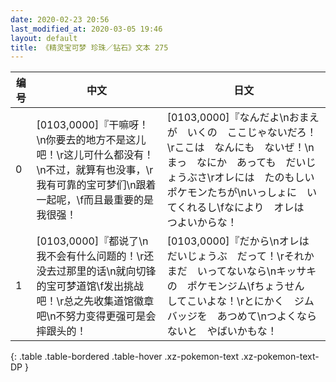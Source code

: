 ```yaml
---
date: 2020-02-23 20:56
last_modified_at: 2020-03-05 19:46
layout: default
title: 《精灵宝可梦 珍珠／钻石》文本 275
---
```

| 编号 | 中文 | 日文 |
| ---- | ---- | ---- |
| 0 | [0103,0000]『干嘛呀！\n你要去的地方不是这儿吧！\r这儿可什么都没有！\n不过，就算有也没事，\r我有可靠的宝可梦们\n跟着一起呢，\f而且最重要的是我很强！ | [0103,0000]『なんだよ\nおまえが　いくの　ここじゃないだろ！\rここは　なんにも　ないぜ！\nまっ　なにか　あっても　だいじょうぶさ\rオレには　たのもしい　ポケモンたちが\nいっしょに　いてくれるし\fなにより　オレは　つよいからな！ |
| 1 | [0103,0000]『都说了\n我不会有什么问题的！\r还没去过那里的话\n就向切锋的宝可梦道馆\f发出挑战吧！\r总之先收集道馆徽章吧\n不努力变得更强可是会摔跟头的！ | [0103,0000]『だから\nオレは　だいじょうぶ　だって！\rそれか　まだ　いってないなら\nキッサキの　ポケモンジム\fちょうせん　してこいよな！\rとにかく　ジムバッジを　あつめて\nつよくならないと　やばいかもな！ |
{: .table .table-bordered .table-hover .xz-pokemon-text .xz-pokemon-text-DP }